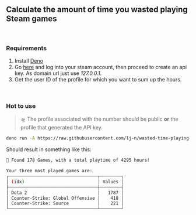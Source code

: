 ## Calculate the amount of time you wasted playing Steam games

<br >

### Requirements

1. Install [Deno](https://deno.land/manual@v1.30.0/getting_started/installation)
2. Go [here](https://steamcommunity.com/dev/apikey) and log into your steam
   account, then proceed to create an api key. As domain url just use
   _127.0.0.1_.
3. Get the user ID of the profile for which you want to sum up the hours.

<br >

### Hot to use

> 🛸 The profile associated with the number should be public **or** the profile
> that generated the API key.

```bash
deno run -A https://raw.githubusercontent.com/lj-n/wasted-time-playing-games/main/mod.ts --apiKey="Steam Api Key here" --steamId="Steam User ID here"
```

Should result in something like this:

```bash
🎲 Found 178 Games, with a total playtime of 4295 hours!

Your three most played games are:
┌──────────────────────────────────┬────────┐
│ (idx)                            │ Values │
├──────────────────────────────────┼────────┤
│ Dota 2                           │   1787 │
│ Counter-Strike: Global Offensive │    418 │
│ Counter-Strike: Source           │    221 │
└──────────────────────────────────┴────────┘
```
